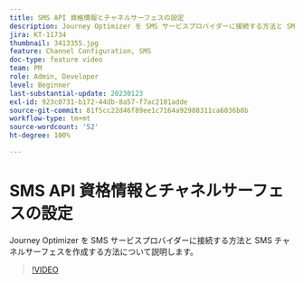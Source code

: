 ```yaml
---
title: SMS API 資格情報とチャネルサーフェスの設定
description: Journey Optimizer を SMS サービスプロバイダーに接続する方法と SMS チャネルサーフェスを作成する方法について説明します。
jira: KT-11734
thumbnail: 3413355.jpg
feature: Channel Configuration, SMS
doc-type: feature video
team: PM
role: Admin, Developer
level: Beginner
last-substantial-update: 20230123
exl-id: 923c0731-b172-44db-8a57-f7ac2101adde
source-git-commit: 81f5cc22d46f89ee1c7164a92988311ca6036b8b
workflow-type: tm+mt
source-wordcount: '52'
ht-degree: 100%

---
```


# SMS API 資格情報とチャネルサーフェスの設定

Journey Optimizer を SMS サービスプロバイダーに接続する方法と SMS チャネルサーフェスを作成する方法について説明します。

>[!VIDEO](https://video.tv.adobe.com/v/3413355?quality=12&learn=on)
